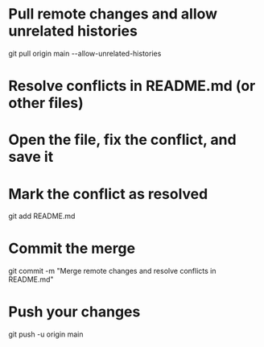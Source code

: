 # Pull remote changes and allow unrelated histories
git pull origin main --allow-unrelated-histories

# Resolve conflicts in README.md (or other files)
# Open the file, fix the conflict, and save it

# Mark the conflict as resolved
git add README.md

# Commit the merge
git commit -m "Merge remote changes and resolve conflicts in README.md"

# Push your changes
git push -u origin main